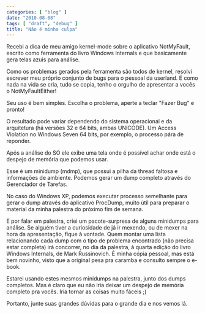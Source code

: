 ```yaml
---
categories: [ "blog" ]
date: "2010-08-08"
tags: [ "draft", "debug" ]
title: "Não é minha culpa"
---
```

Recebi a dica de meu amigo kernel-mode sobre o aplicativo NotMyFault,
escrito como ferramenta do livro Windows Internals e que basicamente
gera telas azuis para análise.

Como os problemas gerados pela ferramenta são todos de kernel, resolvi
escrever meu próprio conjunto de bugs para o pessoal da userland. E
como nada na vida se cria, tudo se copia, tenho o orgulho de apresentar
a vocês o NotMyFaultEither!

Seu uso é bem simples. Escolha o problema, aperte a teclar "Fazer Bug"
e pronto!

O resultado pode variar dependendo do sistema operacional e da arquitetura
(há versões 32 e 64 bits, ambas UNICODE). Um Access Violation no
Windows Seven 64 bits, por exemplo, o processo pára de reponder.

Após a análise do SO ele exibe uma tela onde é possível achar onde
está o despejo de memória que podemos usar.

Esse é um minidump (mdmp), que possui a pilha da thread faltosa e
informações de ambiente. Podemos gerar um dump completo através do
Gerenciador de Tarefas.

No caso do Windows XP, podemos executar processo semelhante para gerar
o dump através do aplicativo ProcDump, muito útil para preparar o
material da minha palestra do próximo fim de semana.

E por falar em palestra, criei um pacote-surpresa de alguns minidumps
para análise. Se alguém tiver a curiosidade de já ir mexendo, ou de
mexer na hora da apresentação, fique à vontade. Quem montar uma lista
relacionando cada dump com o tipo de problema encontrado (não precisa
estar completa) irá concorrer, no dia da palestra, à quarta edição do
livro Windows Internals, de Mark Russinovich. É minha cópia pessoal,
mas está bem novinho, visto que a original pesa pra caramba e consulto
sempre o e-book.

Estarei usando estes mesmos minidumps na palestra, junto dos dumps
completos. Mas é claro que eu não iria deixar um despejo de memória
completo pra vocês. Iria tornar as coisas muito fáceis ;)

Portanto, junte suas grandes dúvidas para o grande dia e nos vemos lá.
